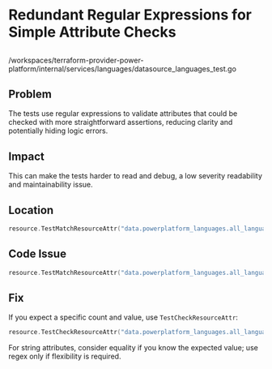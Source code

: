 # Redundant Regular Expressions for Simple Attribute Checks

##

/workspaces/terraform-provider-power-platform/internal/services/languages/datasource_languages_test.go

## Problem

The tests use regular expressions to validate attributes that could be checked with more straightforward assertions, reducing clarity and potentially hiding logic errors.

## Impact

This can make the tests harder to read and debug, a low severity readability and maintainability issue.

## Location

```go
resource.TestMatchResourceAttr("data.powerplatform_languages.all_languages_for_unitedstates", "languages.#", regexp.MustCompile(`^[1-9]\d*$`)),
```

## Code Issue

```go
resource.TestMatchResourceAttr("data.powerplatform_languages.all_languages_for_unitedstates", "languages.#", regexp.MustCompile(`^[1-9]\d*$`)),
```

## Fix

If you expect a specific count and value, use `TestCheckResourceAttr`:

```go
resource.TestCheckResourceAttr("data.powerplatform_languages.all_languages_for_unitedstates", "languages.#", "45"),
```

For string attributes, consider equality if you know the expected value; use regex only if flexibility is required.
